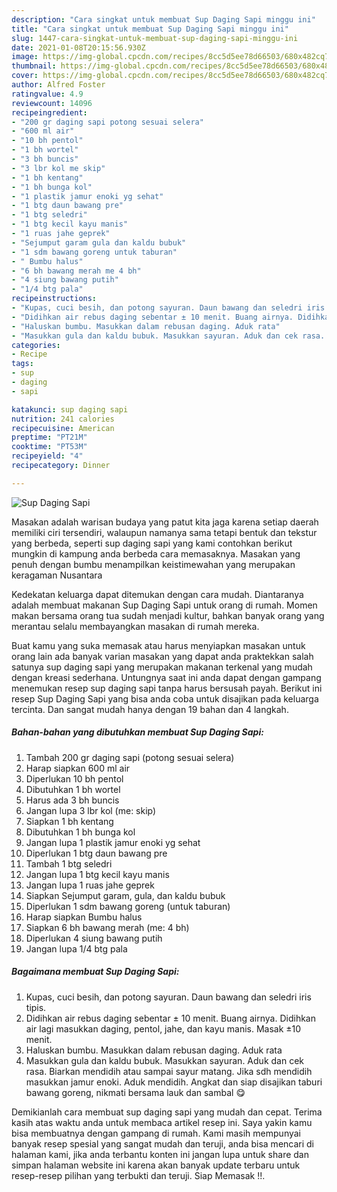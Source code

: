 ```yaml
---
description: "Cara singkat untuk membuat Sup Daging Sapi minggu ini"
title: "Cara singkat untuk membuat Sup Daging Sapi minggu ini"
slug: 1447-cara-singkat-untuk-membuat-sup-daging-sapi-minggu-ini
date: 2021-01-08T20:15:56.930Z
image: https://img-global.cpcdn.com/recipes/8cc5d5ee78d66503/680x482cq70/sup-daging-sapi-foto-resep-utama.jpg
thumbnail: https://img-global.cpcdn.com/recipes/8cc5d5ee78d66503/680x482cq70/sup-daging-sapi-foto-resep-utama.jpg
cover: https://img-global.cpcdn.com/recipes/8cc5d5ee78d66503/680x482cq70/sup-daging-sapi-foto-resep-utama.jpg
author: Alfred Foster
ratingvalue: 4.9
reviewcount: 14096
recipeingredient:
- "200 gr daging sapi potong sesuai selera"
- "600 ml air"
- "10 bh pentol"
- "1 bh wortel"
- "3 bh buncis"
- "3 lbr kol me skip"
- "1 bh kentang"
- "1 bh bunga kol"
- "1 plastik jamur enoki yg sehat"
- "1 btg daun bawang pre"
- "1 btg seledri"
- "1 btg kecil kayu manis"
- "1 ruas jahe geprek"
- "Sejumput garam gula dan kaldu bubuk"
- "1 sdm bawang goreng untuk taburan"
- " Bumbu halus"
- "6 bh bawang merah me 4 bh"
- "4 siung bawang putih"
- "1/4 btg pala"
recipeinstructions:
- "Kupas, cuci besih, dan potong sayuran. Daun bawang dan seledri iris tipis."
- "Didihkan air rebus daging sebentar ± 10 menit. Buang airnya. Didihkan air lagi masukkan daging, pentol, jahe, dan kayu manis. Masak ±10 menit."
- "Haluskan bumbu. Masukkan dalam rebusan daging. Aduk rata"
- "Masukkan gula dan kaldu bubuk. Masukkan sayuran. Aduk dan cek rasa. Biarkan mendidih atau sampai sayur matang. Jika sdh mendidih masukkan jamur enoki. Aduk mendidih. Angkat dan siap disajikan taburi bawang goreng, nikmati bersama lauk dan sambal 😋"
categories:
- Recipe
tags:
- sup
- daging
- sapi

katakunci: sup daging sapi 
nutrition: 241 calories
recipecuisine: American
preptime: "PT21M"
cooktime: "PT53M"
recipeyield: "4"
recipecategory: Dinner

---
```



![Sup Daging Sapi](https://img-global.cpcdn.com/recipes/8cc5d5ee78d66503/680x482cq70/sup-daging-sapi-foto-resep-utama.jpg)

Masakan adalah warisan budaya yang patut kita jaga karena setiap daerah memiliki ciri tersendiri, walaupun namanya sama tetapi bentuk dan tekstur yang berbeda, seperti sup daging sapi yang kami contohkan berikut mungkin di kampung anda berbeda cara memasaknya. Masakan yang penuh dengan bumbu menampilkan keistimewahan yang merupakan keragaman Nusantara



Kedekatan keluarga dapat ditemukan dengan cara mudah. Diantaranya adalah membuat makanan Sup Daging Sapi untuk orang di rumah. Momen makan bersama orang tua sudah menjadi kultur, bahkan banyak orang yang merantau selalu membayangkan masakan di rumah mereka.

Buat kamu yang suka memasak atau harus menyiapkan masakan untuk orang lain ada banyak varian masakan yang dapat anda praktekkan salah satunya sup daging sapi yang merupakan makanan terkenal yang mudah dengan kreasi sederhana. Untungnya saat ini anda dapat dengan gampang menemukan resep sup daging sapi tanpa harus bersusah payah.
Berikut ini resep Sup Daging Sapi yang bisa anda coba untuk disajikan pada keluarga tercinta. Dan sangat mudah hanya dengan 19 bahan dan 4 langkah.


<!--inarticleads1-->

##### Bahan-bahan yang dibutuhkan membuat Sup Daging Sapi:

1. Tambah 200 gr daging sapi (potong sesuai selera)
1. Harap siapkan 600 ml air
1. Diperlukan 10 bh pentol
1. Dibutuhkan 1 bh wortel
1. Harus ada 3 bh buncis
1. Jangan lupa 3 lbr kol (me: skip)
1. Siapkan 1 bh kentang
1. Dibutuhkan 1 bh bunga kol
1. Jangan lupa 1 plastik jamur enoki yg sehat
1. Diperlukan 1 btg daun bawang pre
1. Tambah 1 btg seledri
1. Jangan lupa 1 btg kecil kayu manis
1. Jangan lupa 1 ruas jahe geprek
1. Siapkan Sejumput garam, gula, dan kaldu bubuk
1. Diperlukan 1 sdm bawang goreng (untuk taburan)
1. Harap siapkan  Bumbu halus
1. Siapkan 6 bh bawang merah (me: 4 bh)
1. Diperlukan 4 siung bawang putih
1. Jangan lupa 1/4 btg pala




<!--inarticleads2-->

##### Bagaimana membuat  Sup Daging Sapi:

1. Kupas, cuci besih, dan potong sayuran. Daun bawang dan seledri iris tipis.
1. Didihkan air rebus daging sebentar ± 10 menit. Buang airnya. Didihkan air lagi masukkan daging, pentol, jahe, dan kayu manis. Masak ±10 menit.
1. Haluskan bumbu. Masukkan dalam rebusan daging. Aduk rata
1. Masukkan gula dan kaldu bubuk. Masukkan sayuran. Aduk dan cek rasa. Biarkan mendidih atau sampai sayur matang. Jika sdh mendidih masukkan jamur enoki. Aduk mendidih. Angkat dan siap disajikan taburi bawang goreng, nikmati bersama lauk dan sambal 😋




Demikianlah cara membuat sup daging sapi yang mudah dan cepat. Terima kasih atas waktu anda untuk membaca artikel resep ini. Saya yakin kamu bisa membuatnya dengan gampang di rumah. Kami masih mempunyai banyak resep spesial yang sangat mudah dan teruji, anda bisa mencari di halaman kami, jika anda terbantu konten ini jangan lupa untuk share dan simpan halaman website ini karena akan banyak update terbaru untuk resep-resep pilihan yang terbukti dan teruji. Siap Memasak !!. 
